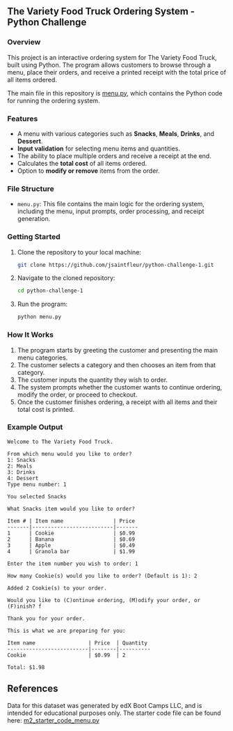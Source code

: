 ## The Variety Food Truck Ordering System - Python Challenge

### Overview
This project is an interactive ordering system for The Variety Food Truck, built using Python. The program allows customers to browse through a menu, place their orders, and receive a printed receipt with the total price of all items ordered.

The main file in this repository is [menu.py](https://github.com/jsaintfleur/python-challenge-1/blob/main/menu.py), which contains the Python code for running the ordering system.

### Features
- A menu with various categories such as **Snacks**, **Meals**, **Drinks**, and **Dessert**.
- **Input validation** for selecting menu items and quantities.
- The ability to place multiple orders and receive a receipt at the end.
- Calculates the **total cost** of all items ordered.
- Option to **modify or remove** items from the order.

### File Structure
- `menu.py`: This file contains the main logic for the ordering system, including the menu, input prompts, order processing, and receipt generation.

### Getting Started

1. Clone the repository to your local machine:

    ```bash
    git clone https://github.com/jsaintfleur/python-challenge-1.git
    ```

2. Navigate to the cloned repository:

    ```bash
    cd python-challenge-1
    ```

3. Run the program:

    ```bash
    python menu.py
    ```

### How It Works
1. The program starts by greeting the customer and presenting the main menu categories.
2. The customer selects a category and then chooses an item from that category.
3. The customer inputs the quantity they wish to order.
4. The system prompts whether the customer wants to continue ordering, modify the order, or proceed to checkout.
5. Once the customer finishes ordering, a receipt with all items and their total cost is printed.

### Example Output

```plaintext
Welcome to The Variety Food Truck.

From which menu would you like to order? 
1: Snacks
2: Meals
3: Drinks
4: Dessert
Type menu number: 1

You selected Snacks

What Snacks item would you like to order?

Item # | Item name                | Price
-------|--------------------------|-------
1      | Cookie                   | $0.99
2      | Banana                   | $0.69
3      | Apple                    | $0.49
4      | Granola bar              | $1.99

Enter the item number you wish to order: 1

How many Cookie(s) would you like to order? (Default is 1): 2

Added 2 Cookie(s) to your order.

Would you like to (C)ontinue ordering, (M)odify your order, or (F)inish? f

Thank you for your order.

This is what we are preparing for you:

Item name                 | Price  | Quantity
--------------------------|--------|----------
Cookie                    | $0.99  | 2        

Total: $1.98
```

## References

Data for this dataset was generated by edX Boot Camps LLC, and is intended for educational purposes only.
The starter code file can be found here: [m2_starter_code_menu.py](https://github.com/jsaintfleur/python-challenge-1/blob/main/m2_starter_code_menu.py)

